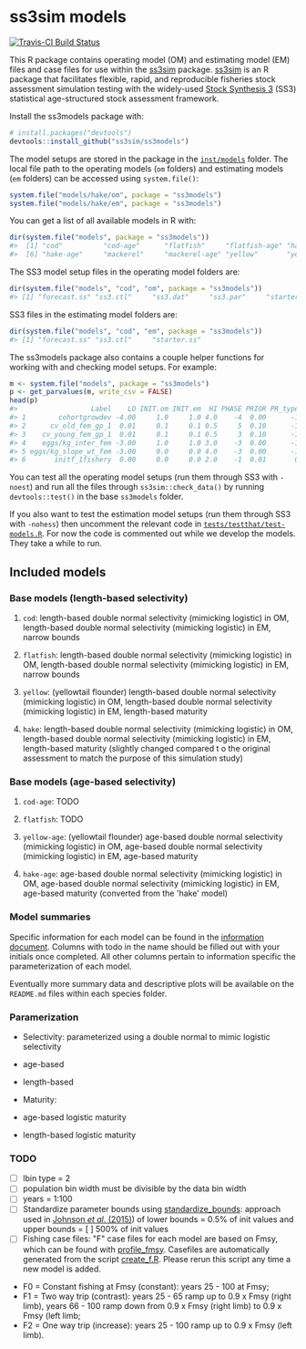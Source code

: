 <!-- README.md is generated from README.Rmd. Please edit that file and run
     `rmarkdown::render()` on this file. -->
ss3sim models
=============

[![Travis-CI Build Status](https://travis-ci.org/ss3sim/ss3models.png?branch=master)](https://travis-ci.org/ss3sim/ss3models)

This R package contains operating model (OM) and estimating model (EM) files and case files for use within the [ss3sim](https://github.com/ss3sim/ss3sim) package. [ss3sim](https://github.com/ss3sim/ss3sim) is an R package that facilitates flexible, rapid, and reproducible fisheries stock assessment simulation testing with the widely-used [Stock Synthesis 3](http://nft.nefsc.noaa.gov/Stock_Synthesis_3.htm) (SS3) statistical age-structured stock assessment framework.

Install the ss3models package with:

``` r
# install.packages("devtools")
devtools::install_github("ss3sim/ss3models")
```

The model setups are stored in the package in the [`inst/models`](inst/models) folder. The local file path to the operating models (`om` folders) and estimating models (`em` folders) can be accessed using `system.file()`:

``` r
system.file("models/hake/om", package = "ss3models")
system.file("models/hake/em", package = "ss3models")
```

You can get a list of all available models in R with:

``` r
dir(system.file("models", package = "ss3models"))
#>  [1] "cod"          "cod-age"      "flatfish"     "flatfish-age" "hake"        
#>  [6] "hake-age"     "mackerel"     "mackerel-age" "yellow"       "yellow-age"
```

The SS3 model setup files in the operating model folders are:

``` r
dir(system.file("models", "cod", "om", package = "ss3models"))
#> [1] "forecast.ss" "ss3.ctl"     "ss3.dat"     "ss3.par"     "starter.ss"
```

SS3 files in the estimating model folders are:

``` r
dir(system.file("models", "cod", "em", package = "ss3models"))
#> [1] "forecast.ss" "ss3.ctl"     "starter.ss"
```

The ss3models package also contains a couple helper functions for working with and checking model setups. For example:

``` r
m <- system.file("models", package = "ss3models")
p <- get_parvalues(m, write_csv = FALSE)
head(p)
#>                  Label    LO INIT.om INIT.em  HI PHASE PRIOR PR_type   SD model
#> 1        cohortgrowdev -4.00     1.0     1.0 4.0    -4  0.00      -1  0.0   cod
#> 2      cv_old_fem_gp_1  0.01     0.1     0.1 0.5     5  0.10      -1  0.8   cod
#> 3    cv_young_fem_gp_1  0.01     0.1     0.1 0.5     3  0.10      -1  0.8   cod
#> 4    eggs/kg_inter_fem -3.00     1.0     1.0 3.0    -3  0.00      -1  0.0   cod
#> 5 eggs/kg_slope_wt_fem -3.00     0.0     0.0 4.0    -3  0.00      -1  0.0   cod
#> 6       initf_1fishery  0.00     0.0     0.0 2.0    -1  0.01       0 99.0   cod
```

You can test all the operating model setups (run them through SS3 with `-noest`) and run all the files through `ss3sim::check_data()` by running `devtools::test()` in the base `ss3models` folder.

If you also want to test the estimation model setups (run them through SS3 with `-nohess`) then uncomment the relevant code in [`tests/testthat/test-models.R`](tests/testthat/test-models.R). For now the code is commented out while we develop the models. They take a while to run.

Included models
---------------

### Base models (length-based selectivity)

1.  `cod`: length-based double normal selectivity (mimicking logistic) in OM, length-based double normal selectivity (mimicking logistic) in EM, narrow bounds

2.  `flatfish`: length-based double normal selectivity (mimicking logistic) in OM, length-based double normal selectivity (mimicking logistic) in EM, narrow bounds

3.  `yellow`: (yellowtail flounder) length-based double normal selectivity (mimicking logistic) in OM, length-based double normal selectivity (mimicking logistic) in EM, length-based maturity

4.  `hake`: length-based double normal selectivity (mimicking logistic) in OM, length-based double normal selectivity (mimicking logistic) in EM, length-based maturity (slightly changed compared t o the original assessment to match the purpose of this simulation study)

### Base models (age-based selectivity)

1.  `cod-age`: TODO

2.  `flatfish`: TODO

3.  `yellow-age`: (yellowtail flounder) age-based double normal selectivity (mimicking logistic) in OM, age-based double normal selectivity (mimicking logistic) in EM, age-based maturity

4.  `hake-age`: age-based double normal selectivity (mimicking logistic) in OM, age-based double normal selectivity (mimicking logistic) in EM, age-based maturity (converted from the 'hake' model)

### Model summaries

Specific information for each model can be found in the [information document](https://github.com/ss3sim/growth_models/blob/master/extra/modelinfo.csv). Columns with todo in the name should be filled out with your initials once completed. All other columns pertain to information specific the parameterization of each model.

Eventually more summary data and descriptive plots will be available on the `README.md` files within each species folder.

### Paramerization

-   Selectivity: parameterized using a double normal to mimic logistic selectivity
-   age-based
-   length-based

-   Maturity:
-   age-based logistic maturity
-   length-based logistic maturity

### TODO

-   [ ] lbin type = 2
-   [ ] population bin width must be divisible by the data bin width
-   [ ] years = 1:100
-   [ ] Standardize parameter bounds using [standardize\_bounds](https://github.com/ss3sim/ss3sim/blob/master/R/standardize_bounds.R): approach used in [Johnson *et al*. (2015)](http://icesjms.oxfordjournals.org/content/early/2014/04/09/icesjms.fsu055.full.pdf?keytype=ref&ijkey=NEXmZIkz3289u3z)) of lower bounds = 0.5% of init values and upper bounds = [ ] 500% of init values
-   [ ] Fishing case files: "F" case files for each model are based on Fmsy, which can be found with [profile\_fmsy](https://github.com/ss3sim/ss3sim/blob/master/R/profile_fmsy.r). Casefiles are automatically generated from the script [create\_f.R](https://github.com/ss3sim/growth_models/blob/master/create_f.R). Please rerun this script any time a new model is added.
-   F0 = Constant fishing at Fmsy (constant): years 25 - 100 at Fmsy;
-   F1 = Two way trip (contrast): years 25 - 65 ramp up to 0.9 x Fmsy (right limb), years 66 - 100 ramp down from 0.9 x Fmsy (right limb) to 0.9 x Fmsy (left limb;
-   F2 = One way trip (increase): years 25 - 100 ramp up to 0.9 x Fmsy (left limb).
